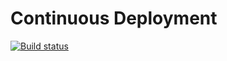 # Continuous Deployment

[![Build status](https://ci.appveyor.com/api/projects/status/9w0tp5v208ef342s?svg=true)](https://ci.appveyor.com/project/gosp1nord/continuous-deployment)
